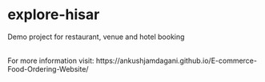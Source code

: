 # explore-hisar
Demo project for restaurant, venue and hotel booking

<br>
For more information visit: https://ankushjamdagani.github.io/E-commerce-Food-Ordering-Website/

